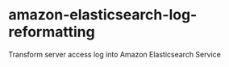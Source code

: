 # amazon-elasticsearch-log-reformatting
Transform server access log into Amazon Elasticsearch Service
